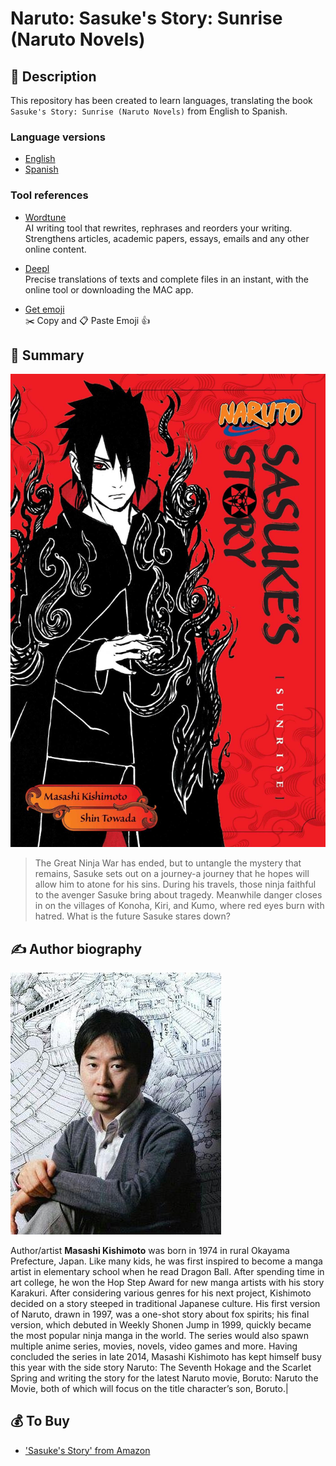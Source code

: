 # Naruto: Sasuke's Story: Sunrise (Naruto Novels)

## 🚀 Description

This repository has been created to learn languages, translating the book `Sasuke's Story: Sunrise (Naruto Novels)` from English to Spanish.

### Language versions

- [English](en.txt)
- [Spanish](es.txt)

### Tool references

- [Wordtune](https://www.wordtune.com/#rewrite-demo)  
AI writing tool that rewrites, rephrases and reorders your writing. Strengthens articles, academic papers, essays, emails and any other online content.

- [Deepl](https://www.deepl.com/es/translator)  
Precise translations of texts and complete files in an instant, with the online tool or downloading the MAC app.

- [Get emoji](https://getemoji.com/)  
✂️ Copy and 📋 Paste Emoji 👍 

## 📖 Summary

![Cover of Naruto: Sasuke's Story: Sunrise (Naruto Novels)](./README/images/sasuke-story-front-cover.jpeg)  

> The Great Ninja War has ended, but to untangle the mystery that remains, Sasuke sets out on a journey-a journey that he hopes will allow him to atone for his sins. During his travels, those ninja faithful to the avenger Sasuke bring about tragedy. Meanwhile danger closes in on the villages of Konoha, Kiri, and Kumo, where red eyes burn with hatred. What is the future Sasuke stares down?

## ✍️ Author biography

![Masashi Kishimoto, author of Naruto: Sasuke's Story: Sunrise (Naruto Novels)](./README/images/author-masashi-kishimoto.jpeg)  

Author/artist **Masashi Kishimoto** was born in 1974 in rural Okayama Prefecture, Japan. Like many kids, he was first inspired to become a manga artist in elementary school when he read Dragon Ball. After spending time in art college, he won the Hop Step Award for new manga artists with his story Karakuri. After considering various genres for his next project, Kishimoto decided on a story steeped in traditional Japanese culture. His first version of Naruto, drawn in 1997, was a one-shot story about fox spirits; his final version, which debuted in Weekly Shonen Jump in 1999, quickly became the most popular ninja manga in the world. The series would also spawn multiple anime series, movies, novels, video games and more. Having concluded the series in late 2014, Masashi Kishimoto has kept himself busy this year with the side story Naruto: The Seventh Hokage and the Scarlet Spring and writing the story for the latest Naruto movie, Boruto: Naruto the Movie, both of which will focus on the title character’s son, Boruto.|

## 💰 To Buy

- ['Sasuke's Story' from Amazon](https://leer.amazon.es/kp/embed?asin=B06WRSS8YN&preview=newtab&linkCode=kpe&ref_=cm_sw_r_kb_dp_84K3ZQNF2GAYXXTV21V0)

